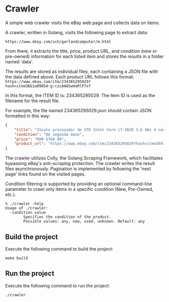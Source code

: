 # Crawler
A simple web crawler visits the eBay web page and collects data on items.

A crawler, written in Golang, visits the following page to extract data:

`https://www.ebay.com/sch/garlandcomputer/m.html`

From there, it extracts the title, price, product URL, and condition (new or pre-owned) information for each listed item and stores the results in a folder named 'data'.

The results are stored as individual files, each containing a JSON file with the data defined above. Each product URL follows this format:
`https://www.ebay.com/itm/234365295029?hash=item36b1a09854:g:czcAAOSwHoRlFfxf`

In this format, the ITEM ID is: 234365295029. The Item ID is used as the filename for the result file.

For example, the file named 234365295029.json should contain JSON formatted in this way:
```json
{
    "title": "Zócalo procesador de CPU Intel Core i7-3820 3,6 GHz 4 núcleos LGA2011 __ SR0LD",
    "condition": "De segunda mano",
    "price": "MXN $768.99",
    "product_url": "https://www.ebay.com/itm/234365295029?hash=item36914299b5:g:oo8AAOSwTXxkHNLV"
}
```
The crawler utilizes Colly, the Golang Scraping Framework, which facilitates bypassing eBay's anti-scraping protection.
The crawler writes the result files asynchronously.
Pagination is implemented by following the 'next page' links found on the visited pages.

Condition filtering is supported by providing an optional command-line parameter to crawl only items in a specific condition (New, Pre-Owned, etc.).
```shell
% ./crawler -help
Usage of ./crawler:
  -condition value
        Specifies the condition of the product.
        Possible values: any, new, used, unknown. Default: any
```

## Build the project
Execute the following command to build the project:
```
make build
```
## Run the project
Execute the following command to run the project:
```
./crawler
```


